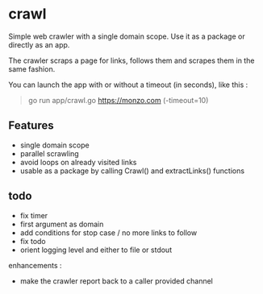 # crawl
Simple web crawler with a single domain scope. Use it as a package or directly as an app.

The crawler scraps a page for links, follows them and scrapes them in the same fashion. 

You can launch the app with or without a timeout (in seconds), like this :

> go run app/crawl.go https://monzo.com (-timeout=10)

## Features

- single domain scope
- parallel scrawling
- avoid loops on already visited links
- usable as a package by calling Crawl() and extractLinks() functions

## todo 
- fix timer
- first argument as domain
- add conditions for stop case / no more links to follow
- fix todo
- orient logging level and either to file or stdout

enhancements :
- make the crawler report back to a caller provided channel